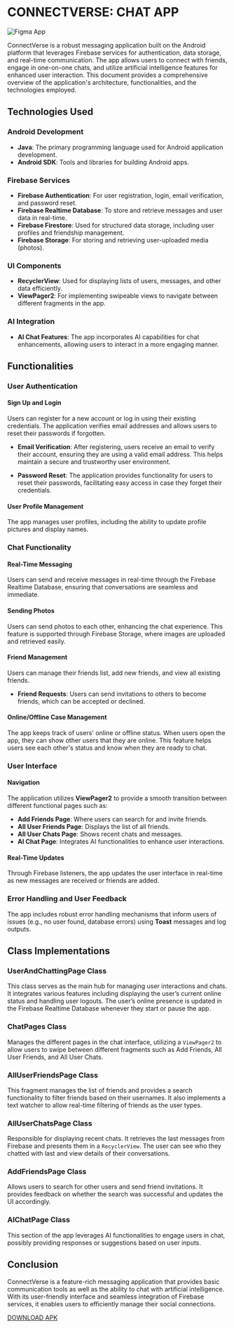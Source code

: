 # CONNECTVERSE: CHAT APP
![Figma App](https://raw.githubusercontent.com/ahmetymtkn/photo/refs/heads/main/CONNECTVERSE.png?token=GHSAT0AAAAAACXCCRTQKXHFG5KJT3T7TRYEZYBR3FA)

ConnectVerse is a robust messaging application built on the Android platform that leverages Firebase services for authentication, data storage, and real-time communication. The app allows users to connect with friends, engage in one-on-one chats, and utilize artificial intelligence features for enhanced user interaction. This document provides a comprehensive overview of the application's architecture, functionalities, and the technologies employed.

## Technologies Used

### Android Development
- **Java**: The primary programming language used for Android application development.
- **Android SDK**: Tools and libraries for building Android apps.

### Firebase Services
- **Firebase Authentication**: For user registration, login, email verification, and password reset.
- **Firebase Realtime Database**: To store and retrieve messages and user data in real-time.
- **Firebase Firestore**: Used for structured data storage, including user profiles and friendship management.
- **Firebase Storage**: For storing and retrieving user-uploaded media (photos).

### UI Components
- **RecyclerView**: Used for displaying lists of users, messages, and other data efficiently.
- **ViewPager2**: For implementing swipeable views to navigate between different fragments in the app.

### AI Integration
- **AI Chat Features**: The app incorporates AI capabilities for chat enhancements, allowing users to interact in a more engaging manner.

## Functionalities

### User Authentication

#### Sign Up and Login
Users can register for a new account or log in using their existing credentials. The application verifies email addresses and allows users to reset their passwords if forgotten.

- **Email Verification**: After registering, users receive an email to verify their account, ensuring they are using a valid email address. This helps maintain a secure and trustworthy user environment.
  
- **Password Reset**: The application provides functionality for users to reset their passwords, facilitating easy access in case they forget their credentials.

#### User Profile Management
The app manages user profiles, including the ability to update profile pictures and display names.

### Chat Functionality

#### Real-Time Messaging
Users can send and receive messages in real-time through the Firebase Realtime Database, ensuring that conversations are seamless and immediate.

#### Sending Photos
Users can send photos to each other, enhancing the chat experience. This feature is supported through Firebase Storage, where images are uploaded and retrieved easily.

#### Friend Management
Users can manage their friends list, add new friends, and view all existing friends.

- **Friend Requests**: Users can send invitations to others to become friends, which can be accepted or declined.


#### Online/Offline Case Management
The app keeps track of users' online or offline status. When users open the app, they can show other users that they are online. This feature helps users see each other's status and know when they are ready to chat. 

### User Interface

#### Navigation
The application utilizes **ViewPager2** to provide a smooth transition between different functional pages such as:
- **Add Friends Page**: Where users can search for and invite friends.
- **All User Friends Page**: Displays the list of all friends.
- **All User Chats Page**: Shows recent chats and messages.
- **AI Chat Page**: Integrates AI functionalities to enhance user interactions.

#### Real-Time Updates
Through Firebase listeners, the app updates the user interface in real-time as new messages are received or friends are added.

### Error Handling and User Feedback
The app includes robust error handling mechanisms that inform users of issues (e.g., no user found, database errors) using **Toast** messages and log outputs.

## Class Implementations

### UserAndChattingPage Class
This class serves as the main hub for managing user interactions and chats. It integrates various features including displaying the user’s current online status and handling user logouts. The user’s online presence is updated in the Firebase Realtime Database whenever they start or pause the app.

### ChatPages Class
Manages the different pages in the chat interface, utilizing a `ViewPager2` to allow users to swipe between different fragments such as Add Friends, All User Friends, and All User Chats.

### AllUserFriendsPage Class
This fragment manages the list of friends and provides a search functionality to filter friends based on their usernames. It also implements a text watcher to allow real-time filtering of friends as the user types.

### AllUserChatsPage Class
Responsible for displaying recent chats. It retrieves the last messages from Firebase and presents them in a `RecyclerView`. The user can see who they chatted with last and view details of their conversations.

### AddFriendsPage Class
Allows users to search for other users and send friend invitations. It provides feedback on whether the search was successful and updates the UI accordingly.

### AIChatPage Class
This section of the app leverages AI functionalities to engage users in chat, possibly providing responses or suggestions based on user inputs.

## Conclusion

ConnectVerse is a feature-rich messaging application that provides basic communication tools as well as the ability to chat with artificial intelligence. With its user-friendly interface and seamless integration of Firebase services, it enables users to efficiently manage their social connections.


[DOWNLOAD APK](https://github.com/ahmetymtkn/photo/releases/download/untagged-2cdfa898115c1344cb98/ConnectVerse1.3.apk)

